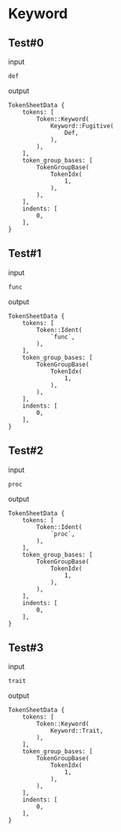 # Keyword

## Test#0

input

```husky
def
```

output

```husky
TokenSheetData {
    tokens: [
        Token::Keyword(
            Keyword::Fugitive(
                Def,
            ),
        ),
    ],
    token_group_bases: [
        TokenGroupBase(
            TokenIdx(
                1,
            ),
        ),
    ],
    indents: [
        0,
    ],
}
```

## Test#1

input

```husky
func
```

output

```husky
TokenSheetData {
    tokens: [
        Token::Ident(
            `func`,
        ),
    ],
    token_group_bases: [
        TokenGroupBase(
            TokenIdx(
                1,
            ),
        ),
    ],
    indents: [
        0,
    ],
}
```

## Test#2

input

```husky
proc
```

output

```husky
TokenSheetData {
    tokens: [
        Token::Ident(
            `proc`,
        ),
    ],
    token_group_bases: [
        TokenGroupBase(
            TokenIdx(
                1,
            ),
        ),
    ],
    indents: [
        0,
    ],
}
```

## Test#3

input

```husky
trait
```

output

```husky
TokenSheetData {
    tokens: [
        Token::Keyword(
            Keyword::Trait,
        ),
    ],
    token_group_bases: [
        TokenGroupBase(
            TokenIdx(
                1,
            ),
        ),
    ],
    indents: [
        0,
    ],
}
```
